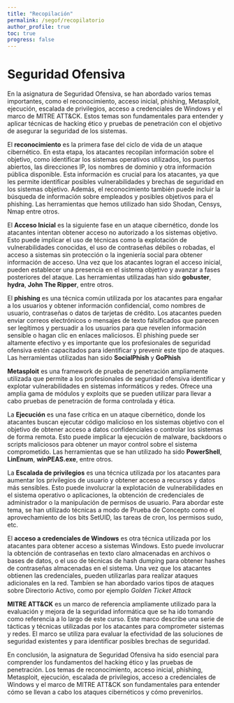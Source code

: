 ```yaml
---
title: "Recopilación"
permalink: /segof/recopilatorio
author_profile: true
toc: true
progress: false
---
```


# Seguridad Ofensiva

En la asignatura de Seguridad Ofensiva, se han abordado varios temas importantes, como el reconocimiento, acceso inicial, phishing, Metasploit, ejecución, escalada de privilegios, acceso a credenciales de Windows y el marco de MITRE ATT&CK. Estos temas son fundamentales para entender y aplicar técnicas de hacking ético y pruebas de penetración con el objetivo de asegurar la seguridad de los sistemas.

El **reconocimiento** es la primera fase del ciclo de vida de un ataque cibernético. En esta etapa, los atacantes recopilan información sobre el objetivo, como identificar los sistemas operativos utilizados, los puertos abiertos, las direcciones IP, los nombres de dominio y otra información pública disponible. Esta información es crucial para los atacantes, ya que les permite identificar posibles vulnerabilidades y brechas de seguridad en los sistemas objetivo. Además, el reconocimiento también puede incluir la búsqueda de información sobre empleados y posibles objetivos para el phishing. Las herramientas que hemos utilizado han sido Shodan, Censys, Nmap entre otros.

El **Acceso Inicial** es la siguiente fase en un ataque cibernético, donde los atacantes intentan obtener acceso no autorizado a los sistemas objetivo. Esto puede implicar el uso de técnicas como la explotación de vulnerabilidades conocidas, el uso de contraseñas débiles o robadas, el acceso a sistemas sin protección o la ingeniería social para obtener información de acceso. Una vez que los atacantes logran el acceso inicial, pueden establecer una presencia en el sistema objetivo y avanzar a fases posteriores del ataque. Las herramientas utilizadas han sido **gobuster**, **hydra**, **John The Ripper**, entre otros.

El **phishing** es una técnica común utilizada por los atacantes para engañar a los usuarios y obtener información confidencial, como nombres de usuario, contraseñas o datos de tarjetas de crédito. Los atacantes pueden enviar correos electrónicos o mensajes de texto falsificados que parecen ser legítimos y persuadir a los usuarios para que revelen información sensible o hagan clic en enlaces maliciosos. El phishing puede ser altamente efectivo y es importante que los profesionales de seguridad ofensiva estén capacitados para identificar y prevenir este tipo de ataques. Las herramientas utilizadas han sido **SocialPhish** y **GoPhish**

**Metasploit** es una framework de prueba de penetración ampliamente utilizada que permite a los profesionales de seguridad ofensiva identificar y explotar vulnerabilidades en sistemas informáticos y redes. Ofrece una amplia gama de módulos y exploits que se pueden utilizar para llevar a cabo pruebas de penetración de forma controlada y ética.

La **Ejecución** es una fase crítica en un ataque cibernético, donde los atacantes buscan ejecutar código malicioso en los sistemas objetivo con el objetivo de obtener acceso a datos confidenciales o controlar los sistemas de forma remota. Esto puede implicar la ejecución de malware, backdoors o scripts maliciosos para obtener un mayor control sobre el sistema comprometido. Las herramientas que se han utilizado ha sido **PowerShell**, **LinEnum**, **winPEAS.exe**, entre otros.

La **Escalada de privilegios** es una técnica utilizada por los atacantes para aumentar los privilegios de usuario y obtener acceso a recursos y datos más sensibles. Esto puede involucrar la explotación de vulnerabilidades en el sistema operativo o aplicaciones, la obtención de credenciales de administrador o la manipulación de permisos de usuario. Para abordar este tema, se han utilizado técnicas a modo de Prueba de Concepto como el aprovechamiento de los bits SetUID, las tareas de cron, los permisos sudo, etc.

El **acceso a credenciales de Windows** es otra técnica utilizada por los atacantes para obtener acceso a sistemas Windows. Esto puede involucrar la obtención de contraseñas en texto claro almacenadas en archivos o bases de datos, o el uso de técnicas de hash dumping para obtener hashes de contraseñas almacenadas en el sistema. Una vez que los atacantes obtienen las credenciales, pueden utilizarlas para realizar ataques adicionales en la red. Tambíen se han abordado varios tipos de ataques sobre Directorio Activo, como por ejemplo *Golden Ticket Attack*

**MITRE ATT&CK** es un marco de referencia ampliamente utilizado para la evaluación y mejora de la seguridad informática que se ha ido tomando como referencia a lo largo de este curso. Este marco describe una serie de tácticas y técnicas utilizadas por los atacantes para comprometer sistemas y redes. El marco se utiliza para evaluar la efectividad de las soluciones de seguridad existentes y para identificar posibles brechas de seguridad.

En conclusión, la asignatura de Seguridad Ofensiva ha sido esencial para comprender los fundamentos del hacking ético y las pruebas de penetración. Los temas de reconocimiento, acceso inicial, phishing, Metasploit, ejecución, escalada de privilegios, acceso a credenciales de Windows y el marco de MITRE ATT&CK son fundamentales para entender cómo se llevan a cabo los ataques cibernéticos y cómo prevenirlos.




